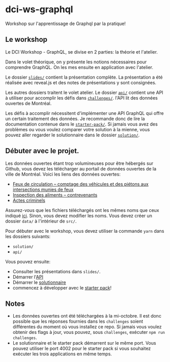 # dci-ws-graphql

Workshop sur l'apprentissage de Graphql par la pratique!

## Le workshop

Le DCI Workshop - GraphQL, se divise en 2 parties: la théorie et l'atelier.

Dans le volet théorique, on y présente les notions nécessaires pour comprendre GraphQL. On les mes ensuite en application avec l'atelier.

Le dossier [`slides/`](./slides/readme.md) contient la présentation complète. La présentation a été réalisée avec reveal.js et des notes de présentations y sont consignées.

Les autres dossiers traitent le volet atelier. Le dossier [`api/`](./api/readme.md) contient une API à utiliser pour accomplir les défis dans [`challenges/`](./challenges/readme.md). l'API lit des données ouvertes de Montréal.

Les défis à accomplir nécessitent d'implémenter une API GraphQL qui offre un certain traitement des données. Je recommande donc de lire la documentation contenue dans le [`starter-pack/`](./starter-pack/readme.md). Si jamais vous avez des problèmes ou vous voulez comparer votre solution à la mienne, vous pouvez aller regarder le solutionnaire dans le dossier [`solution/`](./solution/readme.md).

## Débuter avec le projet.

Les données ouvertes étant trop volumineuses pour être hébergés sur Github, vous devez les télécharger au portail de données ouvertes de la ville de Montréal. Voici les liens des données ouvertes:

- [Feux de circulation – comptage des véhicules et des piétons aux intersections munies de feux ](http://donnees.ville.montreal.qc.ca/dataset/comptage-vehicules-pietons)
- [Inspection des aliments – contrevenants](http://donnees.ville.montreal.qc.ca/dataset/inspection-aliments-contrevenants)
- [Actes criminels](http://donnees.ville.montreal.qc.ca/dataset/actes-criminels)

Assurez-vous que les fichiers téléchargés ont les mêmes noms que ceux indiqué [ici](./api/src/index.js). Sinon, vous devez modifier les noms. Vous devez créer un dossier `data/` à l'intérieur de `src/`.

Pour débuter avec le workshop, vous devez utiliser la commande `yarn` dans les dossiers suivants:

- `solution/`
- `api/`

Vous pouvez ensuite:

- Consulter les présentations dans `slides/`.
- Démarrer l'[API](./api/readme.md)
- Démarrer le [solutionnaire](./solution/readme.md)
- commencez à développer avec le [starter pack](./starter-pack/readme.md)!

## Notes

- Les données ouvertes ont été téléchargées à la mi-octobre. Il est donc possible que les réponses fournies dans les `challenges` soient différentes du moment où vous installez ce repo. Si jamais vous voulez obtenir des flags à jour, vous pouvez, sous `challenges`, exécuter `npm run challenges`.
- Le solutionnaire et le starter pack démarrent sur le même port. Vous pouvez utiliser le port 4002 pour le starter pack si vous souhaitez exécuter les trois applications en même temps.
